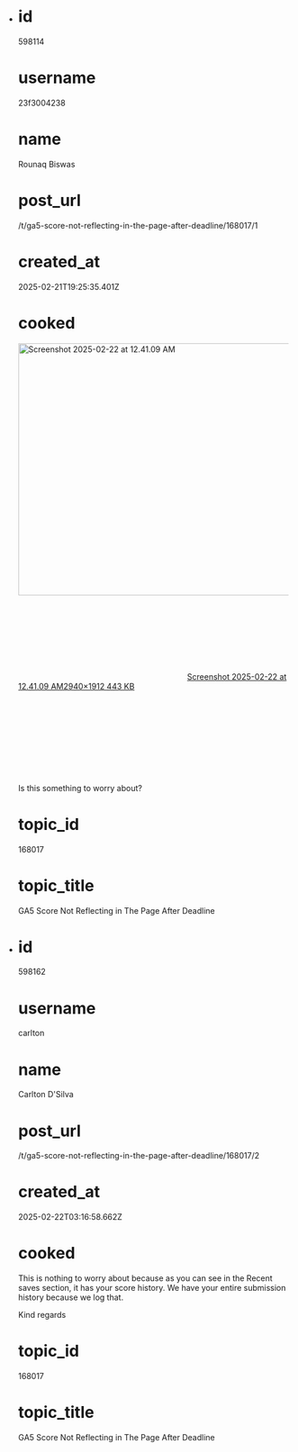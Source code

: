 - # id
  
  598114
  
  # username
  
  23f3004238
  
  # name
  
  Rounaq Biswas
  
  # post_url
  
  /t/ga5-score-not-reflecting-in-the-page-after-deadline/168017/1
  
  # created_at
  
  2025-02-21T19:25:35.401Z
  
  # cooked
  
  <p><div class="lightbox-wrapper"><a class="lightbox" href="https://europe1.discourse-cdn.com/flex013/uploads/iitm/original/3X/e/9/e9585e072dfc3561e03c611c02e5b5e283f3f1be.png" data-download-href="/uploads/short-url/xigzKJTuYuAfS4XNivwwKsTX8kK.png?dl=1" title="Screenshot 2025-02-22 at 12.41.09 AM" rel="noopener nofollow ugc"><img src="https://europe1.discourse-cdn.com/flex013/uploads/iitm/optimized/3X/e/9/e9585e072dfc3561e03c611c02e5b5e283f3f1be_2_690x448.png" alt="Screenshot 2025-02-22 at 12.41.09 AM" data-base62-sha1="xigzKJTuYuAfS4XNivwwKsTX8kK" width="690" height="448" srcset="https://europe1.discourse-cdn.com/flex013/uploads/iitm/optimized/3X/e/9/e9585e072dfc3561e03c611c02e5b5e283f3f1be_2_690x448.png, https://europe1.discourse-cdn.com/flex013/uploads/iitm/optimized/3X/e/9/e9585e072dfc3561e03c611c02e5b5e283f3f1be_2_1035x672.png 1.5x, https://europe1.discourse-cdn.com/flex013/uploads/iitm/optimized/3X/e/9/e9585e072dfc3561e03c611c02e5b5e283f3f1be_2_1380x896.png 2x" data-dominant-color="2C2B2E"><div class="meta"><svg class="fa d-icon d-icon-far-image svg-icon" aria-hidden="true"><use href="#far-image"></use></svg><span class="filename">Screenshot 2025-02-22 at 12.41.09 AM</span><span class="informations">2940×1912 443 KB</span><svg class="fa d-icon d-icon-discourse-expand svg-icon" aria-hidden="true"><use href="#discourse-expand"></use></svg></div></a></div></p>
  <p>Is this something to worry about?</p>
  
  # topic_id
  
  168017
  
  # topic_title
  
  GA5 Score Not Reflecting in The Page After Deadline
- # id
  
  598162
  
  # username
  
  carlton
  
  # name
  
  Carlton D'Silva
  
  # post_url
  
  /t/ga5-score-not-reflecting-in-the-page-after-deadline/168017/2
  
  # created_at
  
  2025-02-22T03:16:58.662Z
  
  # cooked
  
  <p>This is nothing to worry about because as you can see in the Recent saves section, it has your score history. We have your entire submission history because we log that.</p>
  <p>Kind regards</p>
  
  # topic_id
  
  168017
  
  # topic_title
  
  GA5 Score Not Reflecting in The Page After Deadline
